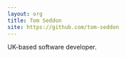 ```yaml
---
layout: org
title: Tom Seddon
site: https://github.com/tom-seddon
---
```

UK-based software developer.
